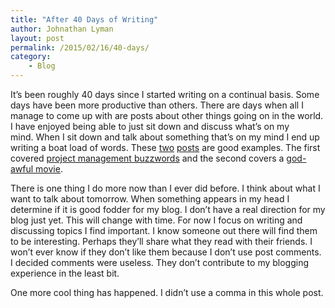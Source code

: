 ```yaml
---
title: "After 40 Days of Writing"
author: Johnathan Lyman
layout: post
permalink: /2015/02/16/40-days/
category:
    - Blog
---
```


It’s been roughly 40 days since I started writing on a continual basis. Some days have been more productive than others. There are days when all I manage to come up with are posts about other things going on in the world. I have enjoyed being able to just sit down and discuss what’s on my mind.&nbsp;When I sit down and talk about something that’s on my mind I end up writing a boat load of words. These [two](http://johnathanlyman.com/p/47/fire-drill) [posts](http://johnathanlyman.com/p/572/50-shades) are good examples. The first covered [project management buzzwords](http://johnathanlyman.com/p/47/fire-drill) and the second covers a [god-awful movie](http://johnathanlyman.com/p/572/50-shades).

There is one thing I do more now than I ever did before. I think about what I want to talk about tomorrow. When something appears in my head I determine if it is good fodder for my blog. I don’t have a real direction for my blog just yet. This will change with time. For now I focus on writing and discussing topics I find important. I know someone out there will find them to be interesting. Perhaps they’ll share what they read with their friends.&nbsp;I won’t ever know if they don’t like them because I don’t use post comments. I decided comments were useless.&nbsp;They don’t contribute to my blogging experience in the least bit.&nbsp;

One more cool thing has happened. I didn’t use a comma in this whole post.

